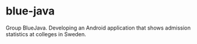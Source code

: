 blue-java
=========

Group BlueJava. Developing an Android application that shows admission statistics at colleges in Sweden. 
